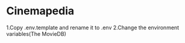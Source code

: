 # Cinemapedia

1.Copy .env.template and rename it to .env 
2.Change the environment variables(The MovieDB)